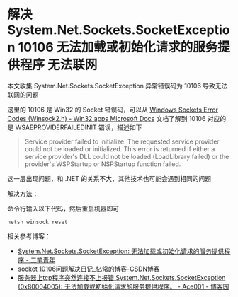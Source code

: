 # 解决 System.Net.Sockets.SocketException 10106 无法加载或初始化请求的服务提供程序 无法联网

本文收集 System.Net.Sockets.SocketException 异常错误码为 10106 导致无法联网的问题

<!--more-->
<!-- 发布 -->

<!-- 博客 -->

这里的 10106 是 Win32 的 Socket 错误码，可以从 [Windows Sockets Error Codes (Winsock2.h) - Win32 apps Microsoft Docs](https://docs.microsoft.com/en-us/windows/win32/winsock/windows-sockets-error-codes-2 ) 文档了解到 10106 对应的是 WSAEPROVIDERFAILEDINIT 错误，描述如下

> Service provider failed to initialize.
>   The requested service provider could not be loaded or initialized. This error is returned if either a service provider's DLL could not be loaded (LoadLibrary failed) or the provider's WSPStartup or NSPStartup function failed.

这一层出现问题，和 .NET 的关系不大，其他技术也可能会遇到相同的问题

解决方法：

命令行输入以下代码，然后重启机器即可

```
netsh winsock reset
```

相关参考博客：

- [System.Net.Sockets.SocketException: 无法加载或初始化请求的服务提供程序 - 二笔青年](https://blog.clso.fun/posts/2019-09-29/137.html )
- [socket 10106问题解决日记_忆常的博客-CSDN博客](https://blog.csdn.net/wjtxt/article/details/10500817 )
- [服务器上tcp程序突然连接不上报错 System.Net.Sockets.SocketException (0x80004005): 无法加载或初始化请求的服务提供程序。 - Ace001 - 博客园](https://www.cnblogs.com/xuejianxiyang/p/14512955.html )